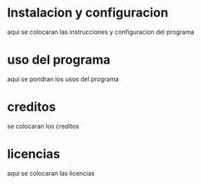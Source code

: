 # Instalacion y configuracion
aqui se colocaran las instrucciones y configuracion del programa
# uso del programa
aqui se pondran los usos del programa
# creditos
se colocaran los creditos
# licencias
aqui se colocaran las licencias